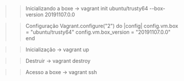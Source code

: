 >> Inicializando a boxe
-> vagrant init ubuntu/trusty64 --box-version 20191107.0.0

>> Configuração
Vagrant.configure("2") do |config|
  config.vm.box = "ubuntu/trusty64"
  config.vm.box_version = "20191107.0.0"
end

>> Inicialização 
-> vagrant up

>> Destruir
-> vagrant destroy

>> Acesso a boxe
-> vagrant ssh